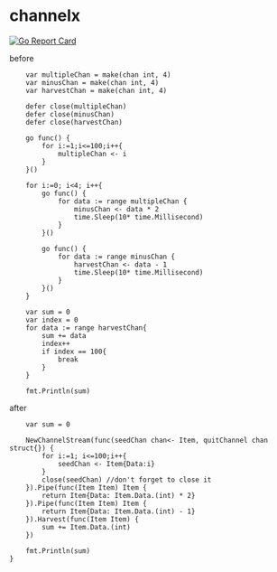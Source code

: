 # channelx
[![Go Report Card](https://goreportcard.com/badge/github.com/Ksloveyuan/channelx)](https://goreportcard.com/report/github.com/Ksloveyuan/channelx)

before
```golang
	var multipleChan = make(chan int, 4)
	var minusChan = make(chan int, 4)
	var harvestChan = make(chan int, 4)

	defer close(multipleChan)
	defer close(minusChan)
	defer close(harvestChan)

	go func() {
		for i:=1;i<=100;i++{
			multipleChan <- i
		}
	}()

	for i:=0; i<4; i++{
		go func() {
			for data := range multipleChan {
				minusChan <- data * 2
				time.Sleep(10* time.Millisecond)
			}
		}()

		go func() {
			for data := range minusChan {
				harvestChan <- data - 1
				time.Sleep(10* time.Millisecond)
			}
		}()
	}

	var sum = 0
	var index = 0
	for data := range harvestChan{
		sum += data
		index++
		if index == 100{
			break
		}
	}

	fmt.Println(sum)
```

after

```golang
	var sum = 0

	NewChannelStream(func(seedChan chan<- Item, quitChannel chan struct{}) {
		for i:=1; i<=100;i++{
			seedChan <- Item{Data:i}
		}
		close(seedChan) //don't forget to close it
	}).Pipe(func(Item Item) Item {
		return Item{Data: Item.Data.(int) * 2}
	}).Pipe(func(Item Item) Item {
		return Item{Data: Item.Data.(int) - 1}
	}).Harvest(func(Item Item) {
		sum += Item.Data.(int)
	})

	fmt.Println(sum)
}
```
